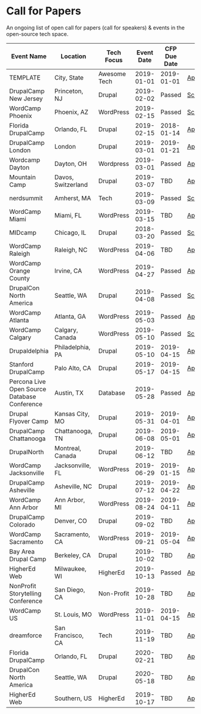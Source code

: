 # Call for Papers
An ongoing list of open call for papers (call for speakers) &amp; events in the open-source tech space.

| Event Name | Location | Tech Focus | Event Date | CFP Due Date | URL |
|------------|----------|--------------|--------------|--------------|-------|
|TEMPLATE|City, State|Awesome Tech|2019-01-01|2019-01-01|[Apply](https://google.com)|
|DrupalCamp New Jersey|Princeton, NJ|Drupal|2019-02-02|Passed|[Schedule](https://www.drupalcampnj.org/program)|
|WordCamp Phoenix|Phoenix, AZ|WordPress|2019-02-15|Passed|[Schedule](https://2019.phoenix.wordcamp.org/)|
|Florida DrupalCamp|Orlando, FL|Drupal|2019-02-15|2018-01-14|[Apply](https://www.fldrupal.camp/submit-session)|
|DrupalCamp London|London|Drupal|2019-03-01|2019-01-21|[Apply](https://drupalcamp.london/get-involved/submit-a-session)|
|Wordcamp Dayton|Dayton, OH|Wordpress|2019-03-01|Passed|[Apply](https://2019.dayton.wordcamp.org/)|
|Mountain Camp|Davos, Switzerland|Drupal|2019-03-07|TBD|[Apply](https://drupalmountaincamp.ch/)|
|nerdsummit|Amherst, MA|Tech|2019-03-09|Passed|[Schedule](https://wiki.nerd.ngo/display/SES)|
|WordCamp Miami|Miami, FL|WordPress|2019-03-15|TBD|[Apply](https://2019.miami.wordcamp.org/)|
|MIDcamp|Chicago, IL|Drupal|2018-03-20|Passed|[Schedule](https://www.midcamp.org/submit-session)|
|WordCamp Raleigh|Raleigh, NC|WordPress|2019-04-06|TBD|[Apply](https://2019.raleigh.wordcamp.org/)|
|WordCamp Orange County|Irvine, CA|WordPress|2019-04-27|Passed|[Apply](https://2019.oc.wordcamp.org/?subscribe=success#blog_subscription-3)|
|DrupalCon North America|Seattle, WA|Drupal|2019-04-08|Passed|[Schedule](https://events.drupal.org/seattle2019)|
|WordCamp Atlanta|Atlanta, GA|WordPress|2019-05-03|Passed|[Apply](https://docs.google.com/forms/d/1vevDY3senj5PadZS2jqDd0M39a0o2GFVIJs2AjKYkcE/viewform?edit_requested=true)|
|WordCamp Calgary|Calgary, Canada|WordPress|2019-05-10|Passed|[Schedule](https://2018.calgary.wordcamp.org/sessions/)|
|Drupaldelphia|Philadelphia, PA|Drupal|2019-05-10|2019-04-15|[Apply](https://drupaldelphia.org/program/sessions/propose)|
|Stanford DrupalCamp|Palo Alto, CA|Drupal|2019-05-17|2019-04-15|[Apply](https://drupalcamp.stanford.edu/node/add/stanford_session)|
|Percona Live Open Source Database Conference|Austin, TX|Database|2019-05-28|Passed|[Apply](https://perconacfp.hubb.me/)|
|Drupal Flyover Camp|Kansas City, MO|Drupal|2019-05-31|2019-04-01|[Apply](https://www.flyovercamp.org/submit-talk)|
|DrupalCamp Chattanooga|Chattanooga, TN|Drupal|2019-06-08|2019-05-01|[Apply](https://www.drupalcampchattanooga.com/conference/submit-session)|
|DrupalNorth|Montreal, Canada|Drupal|2019-06-12|TBD|[Apply](http://www.drupalnorth.org/en/drupal-north-regional-summit)|
|WordCamp Jacksonville|Jacksonville, FL|WordPress|2019-06-29|2019-01-15|[Apply](https://2019.jacksonville.wordcamp.org/2018/11/09/call-for-speakers/)|
|DrupalCamp Asheville|Asheville, NC|Drupal|2019-07-12|2019-04-22|[Apply](https://www.drupalasheville.com/submit-session)|
|WordCamp Ann Arbor|Ann Arbor, MI|WordPress|2019-08-24|2019-04-11|[Apply](https://2019.annarbor.wordcamp.org)|
|DrupalCamp Colorado|Denver, CO|Drupal|2019-09-02|TBD|[Apply](https://2019.drupalcampcolorado.org/)|
|WordCamp Sacramento|Sacramento, CA|WordPress|2019-09-21|2019-05-04|[Apply](https://2019.sacramento.wordcamp.org/)|
|Bay Area Drupal Camp|Berkeley, CA|Drupal|2019-10-02|TBD|[Apply](https://2019.badcamp.org/)|
|HigherEd Web|Milwaukee, WI|HigherEd|2019-10-13|Passed|[Apply](https://2019.highedweb.org/proposals/)|
|NonProfit Storytelling Conference|San Diego, CA|Non-Profit|2019-10-28|TBD|[Apply](https://nonprofitstorytellingconference.com/speaker-call-submissions/)|
|WordCamp US|St. Louis, MO|WordPress|2019-11-01|2019-04-15|[Apply](https://wordpress.org/news/2018/12/wordcamp-us-2019-dates-announced/)|
|dreamforce|San Francisco, CA|Tech|2019-11-19|TBD|[Apply](https://www.salesforce.com/form/dreamforce/df19-save-the-date/)|
|Florida DrupalCamp|Orlando, FL|Drupal|2020-02-21|TBD|[Apply](https://www.fldrupal.camp/submit-session)|
|DrupalCon North America|Seattle, WA|Drupal|2020-05-18|TBD|[Apply](https://events.drupal.org/minneapolis2020)|
|HigherEd Web|Southern, US|HigherEd|2019-10-17|TBD|[Apply](https://2020.highedweb.org/)|
